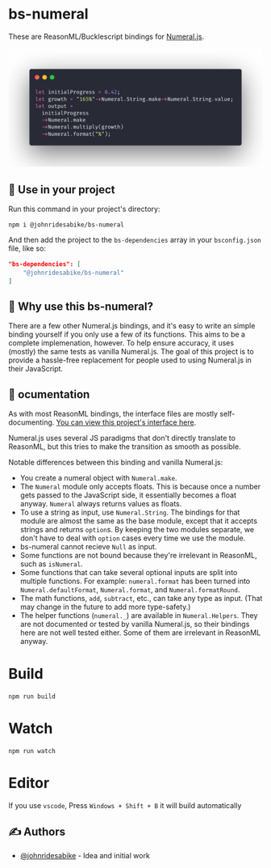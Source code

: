 # bs-numeral

These are ReasonML/Bucklescript bindings for [Numeral.js](http://numeraljs.com/).

![bs-numeral code screenshot](/screenshot.png)

## 🏁 Use in your project

Run this command in your project's directory:
```
npm i @johnridesabike/bs-numeral
```

And then add the project to the `bs-dependencies` array in your `bsconfig.json` file, like so:
```json
"bs-dependencies": [
    "@johnridesabike/bs-numeral"
]
```

## 🧐 Why use this bs-numeral?

There are a few other Numeral.js bindings, and it's easy to write an simple binding yourself if you only use a few of its functions. This aims to be a complete implemenation, however. To help ensure accuracy, it uses (mostly) the same tests as vanilla Numeral.js. The goal of this project is to provide a hassle-free replacement for people used to using Numeral.js in their JavaScript.

## 📝 ocumentation

As with most ReasonML bindings, the interface files are mostly self-documenting. [You can view this project's interface here](/src/Numeral.rei).

Numeral.js uses several JS paradigms that don't directly translate to ReasonML, but this tries to make the transition as smooth as possible.

Notable differences between this binding and vanilla Numeral.js:
- You create a numeral object with `Numeral.make`.
- The `Numeral` module only accepts floats. This is because once a number gets passed to the JavaScript side, it essentially becomes a float anyway. `Numeral` always returns values as floats.
- To use a string as input, use `Numeral.String`. The bindings for that module are almost the same as the base module, except that it accepts strings and returns `option`s. By keeping the two modules separate, we don't have to deal with `option` cases every time we use the module.
- bs-numeral cannot recieve `Null` as input.
- Some functions are not bound because they're irrelevant in ReasonML, such as `isNumeral`.
- Some functions that can take several optional inputs are split into multiple functions. For example: `numeral.format` has been turned into `Numeral.defaultFormat`, `Numeral.format`, and `Numeral.formatRound`.
- The math functions, `add`, `subtract`, etc., can take any type as input. (That may change in the future to add more type-safety.)
- The helper functions (`numeral._`) are available in `Numeral.Helpers`. They are not documented or tested by vanilla Numeral.js, so their bindings here are not well tested either. Some of them are irrelevant in ReasonML anyway.

# Build
```
npm run build
```

# Watch

```
npm run watch
```

# Editor
If you use `vscode`, Press `Windows + Shift + B` it will build automatically


## ✍️ Authors

- [@johnridesabike](https://github.com/johnridesabike) - Idea and initial work